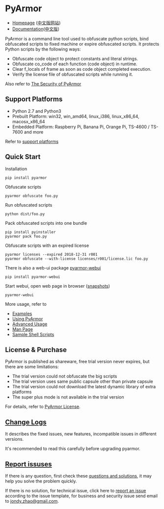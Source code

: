 # PyArmor

* [Homepage](https://pyarmor.dashingsoft.com) ([中文版网站](https://pyarmor.dashingsoft.com/index-zh.html))
* [Documentation](https://pyarmor.readthedocs.io/en/latest/)([中文版](https://pyarmor.readthedocs.io/zh/latest/))

PyArmor is a command line tool used to obfuscate python scripts, bind
obfuscated scripts to fixed machine or expire obfuscated scripts. It
protects Python scripts by the following ways:

* Obfuscate code object to protect constants and literal strings.
* Obfuscate co_code of each function (code object) in runtime.
* Clear f_locals of frame as soon as code object completed execution.
* Verify the license file of obfuscated scripts while running it.

Also refer to [The Security of PyArmor](https://pyarmor.readthedocs.io/en/latest/security.html)

## Support Platforms

- Python 2.7 and Python3
- Prebuilt Platform: win32, win_amd64, linux_i386, linux_x86_64, macosx_x86_64
- Embedded Platform: Raspberry Pi, Banana Pi, Orange Pi, TS-4600 / TS-7600 and more

Refer to [support platforms](https://pyarmor.readthedocs.io/en/latest/platforms.html)

## Quick Start

Installation

    pip install pyarmor

Obfuscate scripts

    pyarmor obfuscate foo.py

Run obfuscated scripts

    python dist/foo.py

Pack obfuscated scripts into one bundle

    pip install pyinstaller
    pyarmor pack foo.py

Obfuscate scripts with an expired license

    pyarmor licenses --expired 2018-12-31 r001
    pyarmor obfuscate --with-license licenses/r001/license.lic foo.py

There is also a web-ui package [pyarmor-webui](https://github.com/dashingsoft/pyarmor-webui)

    pip install pyarmor-webui

Start webui, open web page in browser ([snapshots](https://github.com/dashingsoft/pyarmor-webui/tree/master/snapshots))

    pyarmor-webui

More usage, refer to

* [Examples](https://pyarmor.readthedocs.io/en/latest/examples.html)
* [Using PyArmor](https://pyarmor.readthedocs.io/en/latest/usage.html)
* [Advanced Usage](https://pyarmor.readthedocs.io/en/latest/advanced.html)
* [Man Page](https://pyarmor.readthedocs.io/en/latest/man.html)
* [Sample Shell Scripts](src/examples/README.md)

## License & Purchase

PyArmor is published as shareware, free trial version never expires, but there are
some limitations:

* The trial version could not obfuscate the big scripts
* The trial version uses same public capsule other than private capsule
* The trial version could not download the latest dynamic library of extra platforms
* The super plus mode is not available in the trial version

For details, refer to [PyArmor License](https://pyarmor.readthedocs.io/en/latest/license.html).

## [Change Logs](docs/change-logs.rst)

It describes the fixed issues, new features, incompatible issues in different
versions.

It's recommended to read this carefully before upgrading pyarmor.

## [Report issuses](https://github.com/dashingsoft/pyarmor/issues)

If there is any question, first check these [questions and
solutions](https://pyarmor.readthedocs.io/en/latest/questions.html), it may help
you solve the problem quickly.

If there is no solution, for technical issue, click here to [report an
issue](https://github.com/dashingsoft/pyarmor/issues) according to the issue
template, for business and security issue send email to <jondy.zhao@gmail.com>.
